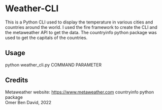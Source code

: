 # Weather-CLI
This is a Python CLI used to display the temperature in various cities and countries around the world.
I used the fire framework to create the CLI and the metaweather API to get the data.
The countryinfo python package was used to get the capitals of the countries.
## Usage
python weather_cli.py COMMAND PARAMETER
## Credits
Metaweather website: https://www.metaweather.com
countryinfo python package  
Omer Ben David, 2022